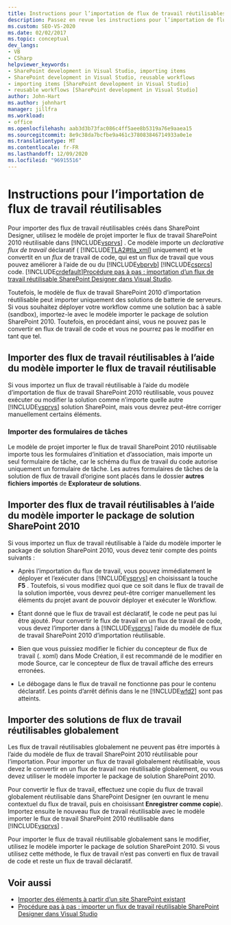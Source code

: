 ```yaml
---
title: Instructions pour l’importation de flux de travail réutilisables | Microsoft Docs
description: Passez en revue les instructions pour l’importation de flux de travail réutilisables qui ont été créés dans SharePoint Designer dans Visual Studio.
ms.custom: SEO-VS-2020
ms.date: 02/02/2017
ms.topic: conceptual
dev_langs:
- VB
- CSharp
helpviewer_keywords:
- SharePoint development in Visual Studio, importing items
- SharePoint development in Visual Studio, reusable workflows
- importing items [SharePoint development in Visual Studio]
- reusable workflows [SharePoint development in Visual Studio]
author: John-Hart
ms.author: johnhart
manager: jillfra
ms.workload:
- office
ms.openlocfilehash: aab3d3b73fac086c4ff5aee8b5319a76e9aaea15
ms.sourcegitcommit: 8e9c38da7bcfbe9a461c378083846714933a0e1e
ms.translationtype: MT
ms.contentlocale: fr-FR
ms.lasthandoff: 12/09/2020
ms.locfileid: "96915516"
---
```

# <a name="guidelines-for-importing-reusable-workflows"></a>Instructions pour l’importation de flux de travail réutilisables
  Pour importer des flux de travail réutilisables créés dans SharePoint Designer, utilisez le modèle de projet importer le flux de travail SharePoint 2010 réutilisable dans [!INCLUDE[vsprvs](../sharepoint/includes/vsprvs-md.md)] . Ce modèle importe un *declarative* *flux de travail* déclaratif ( [!INCLUDE[TLA2#tla_xml](../sharepoint/includes/tla2sharptla-xml-md.md)] uniquement) et le convertit en un *flux* de travail de code, qui est un flux de travail que vous pouvez améliorer à l’aide de ou du [!INCLUDE[vbprvb](../sharepoint/includes/vbprvb-md.md)] [!INCLUDE[csprcs](../sharepoint/includes/csprcs-md.md)] code. [!INCLUDE[crdefault](../sharepoint/includes/crdefault-md.md)][Procédure pas à pas : importation d’un flux de travail réutilisable SharePoint Designer dans Visual Studio](../sharepoint/walkthrough-import-a-sharepoint-designer-reusable-workflow-into-visual-studio.md).

 Toutefois, le modèle de flux de travail SharePoint 2010 d’importation réutilisable peut importer uniquement des solutions de batterie de serveurs. Si vous souhaitez déployer votre workflow comme une solution bac à sable (sandbox), importez-le avec le modèle importer le package de solution SharePoint 2010. Toutefois, en procédant ainsi, vous ne pouvez pas le convertir en flux de travail de code et vous ne pourrez pas le modifier en tant que tel.

## <a name="import-reusable-workflows-by-using-the-import-reusable-workflow-template"></a>Importer des flux de travail réutilisables à l’aide du modèle importer le flux de travail réutilisable
 Si vous importez un flux de travail réutilisable à l’aide du modèle d’importation de flux de travail SharePoint 2010 réutilisable, vous pouvez exécuter ou modifier la solution comme n’importe quelle autre [!INCLUDE[vsprvs](../sharepoint/includes/vsprvs-md.md)] solution SharePoint, mais vous devrez peut-être corriger manuellement certains éléments.

### <a name="import-task-forms"></a>Importer des formulaires de tâches
 Le modèle de projet importer le flux de travail SharePoint 2010 réutilisable importe tous les formulaires d’initiation et d’association, mais importe un seul formulaire de tâche, car le schéma du flux de travail du code autorise uniquement un formulaire de tâche. Les autres formulaires de tâches de la solution de flux de travail d’origine sont placés dans le dossier **autres fichiers importés** de **Explorateur de solutions**.

## <a name="import-reusable-workflows-by-using-the-import-sharepoint-2010-solution-package-template"></a>Importer des flux de travail réutilisables à l’aide du modèle importer le package de solution SharePoint 2010
 Si vous importez un flux de travail réutilisable à l’aide du modèle importer le package de solution SharePoint 2010, vous devez tenir compte des points suivants :

- Après l’importation du flux de travail, vous pouvez immédiatement le déployer et l’exécuter dans [!INCLUDE[vsprvs](../sharepoint/includes/vsprvs-md.md)] en choisissant la touche **F5** . Toutefois, si vous modifiez quoi que ce soit dans le flux de travail de la solution importée, vous devrez peut-être corriger manuellement les éléments du projet avant de pouvoir déployer et exécuter le Workflow.

- Étant donné que le flux de travail est déclaratif, le code ne peut pas lui être ajouté. Pour convertir le flux de travail en un flux de travail de code, vous devez l’importer dans à [!INCLUDE[vsprvs](../sharepoint/includes/vsprvs-md.md)] l’aide du modèle de flux de travail SharePoint 2010 d’importation réutilisable.

- Bien que vous puissiez modifier le fichier du concepteur de flux de travail (. xoml) dans Mode Création, il est recommandé de le modifier en mode Source, car le concepteur de flux de travail affiche des erreurs erronées.

- Le débogage dans le flux de travail ne fonctionne pas pour le contenu déclaratif. Les points d’arrêt définis dans le ne [!INCLUDE[wfd2](../sharepoint/includes/wfd2-md.md)] sont pas atteints.

## <a name="import-globally-reusable-workflow-solutions"></a>Importer des solutions de flux de travail réutilisables globalement
 Les flux de travail réutilisables globalement ne peuvent pas être importés à l’aide du modèle de flux de travail SharePoint 2010 réutilisable pour l’importation. Pour importer un flux de travail globalement réutilisable, vous devez le convertir en un flux de travail non réutilisable globalement, ou vous devez utiliser le modèle importer le package de solution SharePoint 2010.

 Pour convertir le flux de travail, effectuez une copie du flux de travail globalement réutilisable dans SharePoint Designer (en ouvrant le menu contextuel du flux de travail, puis en choisissant **Enregistrer comme copie**). Importez ensuite le nouveau flux de travail réutilisable avec le modèle importer le flux de travail SharePoint 2010 réutilisable dans [!INCLUDE[vsprvs](../sharepoint/includes/vsprvs-md.md)] .

 Pour importer le flux de travail réutilisable globalement sans le modifier, utilisez le modèle importer le package de solution SharePoint 2010. Si vous utilisez cette méthode, le flux de travail n’est pas converti en flux de travail de code et reste un flux de travail déclaratif.

## <a name="see-also"></a>Voir aussi
- [Importer des éléments à partir d’un site SharePoint existant](../sharepoint/importing-items-from-an-existing-sharepoint-site.md)
- [Procédure pas à pas : importer un flux de travail réutilisable SharePoint Designer dans Visual Studio](../sharepoint/walkthrough-import-a-sharepoint-designer-reusable-workflow-into-visual-studio.md)
